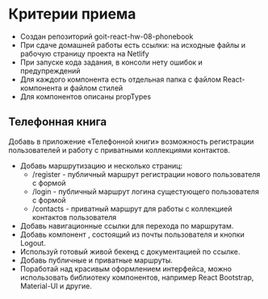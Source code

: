 # Критерии приема

- Создан репозиторий goit-react-hw-08-phonebook
- При сдаче домашней работы есть ссылки: на исходные файлы и рабочую страницу проекта на Netlify
- При запуске кода задания, в консоли нету ошибок и предупреждений
- Для каждого компонента есть отдельная папка с файлом React-компонента и файлом стилей
- Для компонентов описаны propTypes

## Телефонная книга

Добавь в приложение «Телефонной книги» возможность регистрации пользователей и работу с приватными коллекциями контактов.

- Добавь маршрутизацию и несколько страниц:
  - /register - публичный маршрут регистрации нового пользователя с формой
  - /login - публичный маршрут логина сущестующего пользователя с формой
  - /contacts - приватный маршрут для работы с коллекцией контактов пользователя
- Добавь навигационные ссылки для перехода по маршрутам.
- Добавь компонент <UserMenu>, состоящий из почты пользователя и кнопки Logout.
- Используй готовый живой бекенд с документацией по ссылке.
- Добавь публичные и приватные маршруты.
- Поработай над красивым оформлением интерфейса, можно использовать библиотеку компонентов, например React Bootstrap, Material-UI и другие.
